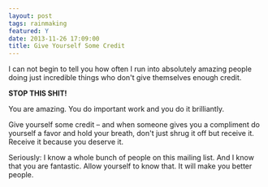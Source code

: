 ```yaml
---
layout: post
tags: rainmaking
featured: Y
date: 2013-11-26 17:09:00
title: Give Yourself Some Credit
---
```

I can not begin to tell you how often I run into absolutely amazing people doing just incredible things who don't give themselves enough credit.

**STOP THIS SHIT!**

You are amazing. You do important work and you do it brilliantly.

Give yourself some credit – and when someone gives you a compliment do yourself a favor and hold your breath, don't just shrug it off but receive it. Receive it because you deserve it.

Seriously: I know a whole bunch of people on this mailing list. And I know that you are fantastic. Allow yourself to know that. It will make you better people.